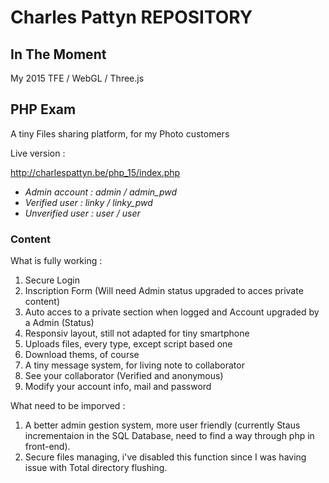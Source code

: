 # Charles Pattyn REPOSITORY

## In The Moment
My 2015 TFE / WebGL / Three.js

## PHP Exam

A tiny Files sharing platform, for my Photo customers

Live version : 

http://charlespattyn.be/php_15/index.php

+ *Admin account : admin / admin_pwd*
+ *Verified user : linky / linky_pwd*
+ *Unverified user : user / user*

### Content

What is fully working :

1. Secure Login
2. Inscription Form (Will need Admin status upgraded to acces private content)
3. Auto acces to a private section when logged and Account upgraded by a Admin (Status)
4. Responsiv layout, still not adapted for tiny smartphone
5. Uploads files, every type, except script based one
6. Download thems, of course
7. A tiny message system, for living note to collaborator
9. See your collaborator (Verified and anonymous)
10. Modify your account info, mail and password

What need to be imporved :

1. A better admin gestion system, more user friendly (currently Staus incrementaion in the SQL Database, need to find a way through php in front-end).
2. Secure files managing, i've disabled this function since I was having issue with Total directory flushing.



